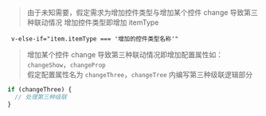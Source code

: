 <!--
 * @Descripttion: 该页面用于——
 * @Author: zhanglinli
 * @Date: 2021-03-11 15:27:13
 * @LastEditors: zhanglinli
 * @LastEditTime: 2021-03-11 16:32:48
-->

> 由于未知需要，假定需求为增加控件类型与增加某个控件 change 导致第三种联动情况
> 增加控件类型即增加 itemType

` v-else-if="item.itemType === '增加的控件类型名称'"`

> 增加某个控件 change 导致第三种联动情况即增加配置属性如：`changeShow`，`changeProp`<br>
> 假定配置属性名为 `changeThree`，`changeTree` 内编写第三种级联逻辑部分

```javascript
if (changeThree) {
  // 处理第三种级联
}
```